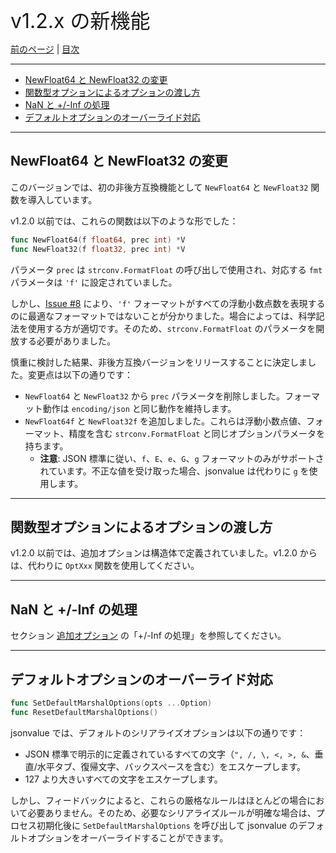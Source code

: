 <font size=6>v1.2.x の新機能</font>

[前のページ](./16_1_12_new_feature.md) | [目次](./README.md)

---

- [NewFloat64 と NewFloat32 の変更](#newfloat64-と-newfloat32-の変更)
- [関数型オプションによるオプションの渡し方](#関数型オプションによるオプションの渡し方)
- [NaN と +/-Inf の処理](#nan-と--inf-の処理)
- [デフォルトオプションのオーバーライド対応](#デフォルトオプションのオーバーライド対応)

---

## NewFloat64 と NewFloat32 の変更

このバージョンでは、初の非後方互換機能として `NewFloat64` と `NewFloat32` 関数を導入しています。

v1.2.0 以前では、これらの関数は以下のような形でした：

```go
func NewFloat64(f float64, prec int) *V
func NewFloat32(f float32, prec int) *V
```

パラメータ `prec` は `strconv.FormatFloat` の呼び出しで使用され、対応する `fmt` パラメータは `'f'` に設定されていました。

しかし、[Issue #8](https://github.com/Andrew-M-C/go.jsonvalue/issues/8) により、`'f'` フォーマットがすべての浮動小数点数を表現するのに最適なフォーマットではないことが分かりました。場合によっては、科学記法を使用する方が適切です。そのため、`strconv.FormatFloat` のパラメータを開放する必要がありました。

慎重に検討した結果、非後方互換バージョンをリリースすることに決定しました。変更点は以下の通りです：

- `NewFloat64` と `NewFloat32` から `prec` パラメータを削除しました。フォーマット動作は `encoding/json` と同じ動作を維持します。
- `NewFloat64f` と `NewFloat32f` を追加しました。これらは浮動小数点値、フォーマット、精度を含む `strconv.FormatFloat` と同じオプションパラメータを持ちます。
  - **注意**: JSON 標準に従い、`f`、`E`、`e`、`G`、`g` フォーマットのみがサポートされています。不正な値を受け取った場合、jsonvalue は代わりに `g` を使用します。

---

## 関数型オプションによるオプションの渡し方

v1.2.0 以前では、追加オプションは構造体で定義されていました。v1.2.0 からは、代わりに `OptXxx` 関数を使用してください。

---

## NaN と +/-Inf の処理

セクション [追加オプション](./12_option.md) の「+/-Inf の処理」を参照してください。

---

## デフォルトオプションのオーバーライド対応

```go
func SetDefaultMarshalOptions(opts ...Option)
func ResetDefaultMarshalOptions()
```

jsonvalue では、デフォルトのシリアライズオプションは以下の通りです：

- JSON 標準で明示的に定義されているすべての文字（`", /, \, <, >, &`、垂直/水平タブ、復帰文字、バックスペースを含む）をエスケープします。
- 127 より大きいすべての文字をエスケープします。

しかし、フィードバックによると、これらの厳格なルールはほとんどの場合において必要ありません。そのため、必要なシリアライズルールが明確な場合は、プロセス初期化後に `SetDefaultMarshalOptions` を呼び出して jsonvalue のデフォルトオプションをオーバーライドすることができます。
